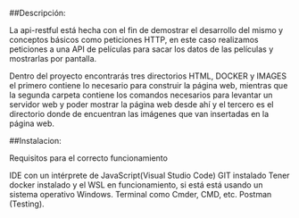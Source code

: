 ##Descripción:

La api-restful está hecha con el fin de demostrar el desarrollo del mismo y conceptos básicos como peticiones HTTP, en este caso realizamos peticiones a una API de películas para sacar los datos de las películas y mostrarlas por pantalla.


Dentro del proyecto encontrarás tres directorios HTML, DOCKER y IMAGES el primero contiene lo necesario para construir la página web,
mientras que la segunda carpeta contiene los comandos necesarios para levantar un servidor web y poder mostrar la página web desde ahí y el tercero es el directorio donde de encuentran las imágenes que van insertadas en la página web.


##Instalacion:

Requisitos para el correcto funcionamiento

IDE con un intérprete de JavaScript(Visual Studio Code)
GIT instalado
Tener docker instalado y el WSL en funcionamiento, si está está usando un sistema operativo Windows.
Terminal como Cmder, CMD, etc.
Postman (Testing).
